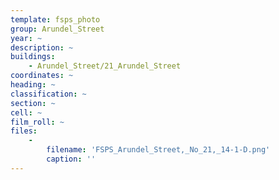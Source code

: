 ```yaml
---
template: fsps_photo
group: Arundel_Street
year: ~
description: ~
buildings:
    - Arundel_Street/21_Arundel_Street
coordinates: ~
heading: ~
classification: ~
section: ~
cell: ~
film_roll: ~
files:
    -
        filename: 'FSPS_Arundel_Street,_No_21,_14-1-D.png'
        caption: ''
---
```


